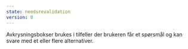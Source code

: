 ```yaml
---
state: needsrevalidation
version: 0
---
```

Avkrysningsbokser brukes i tilfeller der brukeren får et spørsmål og kan svare med et eller flere alternativer.
